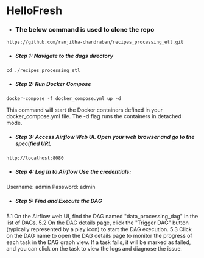 # HelloFresh
- ### The below command is used to clone the repo
```
https://github.com/ranjitha-chandraban/recipes_processing_etl.git
```
- ##### Step 1: Navigate to the dags directory
```
cd ./recipes_processing_etl
```
- ##### Step 2: Run Docker Compose
```
docker-compose -f docker_compose.yml up -d
```
This command will start the Docker containers defined in your docker_compose.yml file. The -d flag runs the containers in detached mode.
- ##### Step 3: Access Airflow Web UI. Open your web browser and go to the specified URL
```
http://localhost:8080
```
- ##### Step 4: Log In to Airflow Use the credentials:
Username: admin
Password: admin
- ##### Step 5: Find and Execute the DAG
5.1 On the Airflow web UI, find the DAG named "data_processing_dag" in the list of DAGs.
5.2 On the DAG details page, click the "Trigger DAG" button (typically represented by a play icon) to start the DAG execution. 
5.3 Click on the DAG name to open the DAG details page to monitor the progress of each task in the DAG graph view. If a task fails, it will be marked as failed, and you can click on the task to view the logs and diagnose the issue.








